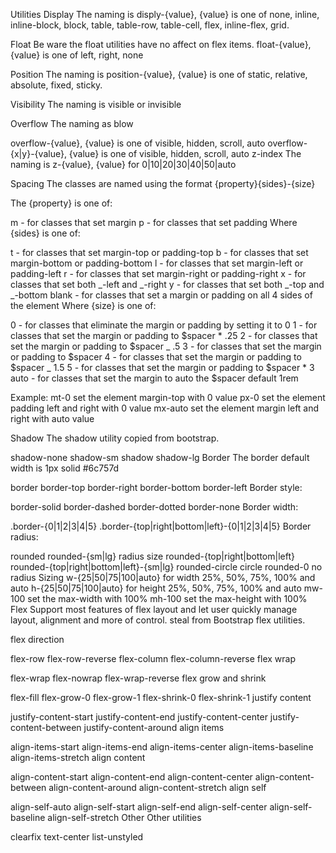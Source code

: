 Utilities
Display
The naming is disply-{value}, {value} is one of none, inline, inline-block, block, table, table-row, table-cell, flex, inline-flex, grid.

Float
Be ware the float utilities have no affect on flex items. float-{value}, {value} is one of left, right, none

Position
The naming is position-{value}, {value} is one of static, relative, absolute, fixed, sticky.

Visibility
The naming is visible or invisible

Overflow
The naming as blow

overflow-{value}, {value} is one of visible, hidden, scroll, auto
overflow-{x|y}-{value}, {value} is one of visible, hidden, scroll, auto
z-index
The naming is z-{value}, {value} for 0|10|20|30|40|50|auto

Spacing
The classes are named using the format {property}{sides}-{size}

The {property} is one of:

m - for classes that set margin
p - for classes that set padding
Where {sides} is one of:

t - for classes that set margin-top or padding-top
b - for classes that set margin-bottom or padding-bottom
l - for classes that set margin-left or padding-left
r - for classes that set margin-right or padding-right
x - for classes that set both _-left and _-right
y - for classes that set both _-top and _-bottom
blank - for classes that set a margin or padding on all 4 sides of the element
Where {size} is one of:

0 - for classes that eliminate the margin or padding by setting it to 0
1 - for classes that set the margin or padding to $spacer * .25
2 - for classes that set the margin or padding to $spacer _ .5
3 - for classes that set the margin or padding to $spacer
4 - for classes that set the margin or padding to $spacer _ 1.5
5 - for classes that set the margin or padding to $spacer * 3
auto - for classes that set the margin to auto
the $spacer default 1rem

Example:
mt-0 set the element margin-top with 0 value
px-0 set the element padding left and right with 0 value
mx-auto set the element margin left and right with auto value

Shadow
The shadow utility copied from bootstrap.

shadow-none
shadow-sm
shadow
shadow-lg
Border
The border default width is 1px solid #6c757d

border
border-top
border-right
border-bottom
border-left
Border style:

border-solid
border-dashed
border-dotted
border-none
Border width:

.border-{0|1|2|3|4|5}
.border-{top|right|bottom|left}-{0|1|2|3|4|5}
Border radius:

rounded
rounded-{sm|lg} radius size
rounded-{top|right|bottom|left}
rounded-{top|right|bottom|left}-{sm|lg}
rounded-circle circle
rounded-0 no radius
Sizing
w-{25|50|75|100|auto} for width 25%, 50%, 75%, 100% and auto
h-{25|50|75|100|auto} for height 25%, 50%, 75%, 100% and auto
mw-100 set the max-width with 100%
mh-100 set the max-height with 100%
Flex
Support most features of flex layout and let user quickly manage layout, alignment and more of control. steal from Bootstrap flex utilities.

flex direction

flex-row
flex-row-reverse
flex-column
flex-column-reverse
flex wrap

flex-wrap
flex-nowrap
flex-wrap-reverse
flex grow and shrink

flex-fill
flex-grow-0
flex-grow-1
flex-shrink-0
flex-shrink-1
justify content

justify-content-start
justify-content-end
justify-content-center
justify-content-between
justify-content-around
align items

align-items-start
align-items-end
align-items-center
align-items-baseline
align-items-stretch
align content

align-content-start
align-content-end
align-content-center
align-content-between
align-content-around
align-content-stretch
align self

align-self-auto
align-self-start
align-self-end
align-self-center
align-self-baseline
align-self-stretch
Other
Other utilities

clearfix
text-center
list-unstyled
